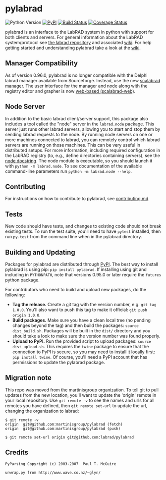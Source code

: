 # pylabrad

![Python Version](https://img.shields.io/badge/python-3.7+-blue.svg)
[![PyPI](https://img.shields.io/pypi/v/pylabrad.svg)](https://pypi.python.org/pypi/pylabrad)
[![Build Status](https://secure.travis-ci.org/labrad/pylabrad.svg)](http://travis-ci.org/labrad/pylabrad)
[![Coverage Status](https://coveralls.io/repos/labrad/pylabrad/badge.svg)](https://coveralls.io/r/labrad/pylabrad)

pylabrad is an interface to the LabRAD system in python with support for both clients and servers.
For general information about the LabRAD system/protocol see [the labrad repository](https://github.com/labrad/labrad) and associated [wiki](https://github.com/labrad/labrad/wiki).
For help getting started and understanding pylabrad take a look at the [wiki](https://github.com/labrad/pylabrad/wiki).

## Manager Compatibility

As of version 0.96.0, pylabrad is no longer compatible with the Delphi labrad manager available from Sourceforge.
Instead, use the new [scalabrad manager](https://github.com/labrad/scalabrad).
The user interface for the manager and node along with the registry editor and grapher is now [web-based (scalabrad-web)](https://github.com/labrad/scalabrad-web).

## Node Server

In addition to the basic labrad client/server support, this package also includes a tool called the "node" server in the `labrad.node` package.
This server just runs other labrad servers, allowing you to start and stop them by sending labrad requests to the node.
By running node servers on one or more machines connected to labrad, you can remotely control which labrad servers are running on those machines.
This can be very useful in distributed setups.
For more information, including required configuration in the LabRAD registry (to, e.g., define directories containing servers),
see the [node docstring](https://github.com/labrad/pylabrad/blob/master/labrad/node/__init__.py).
The node module is executable, so you should launch it with `python -m labrad.node`.
To see documentation of the available command-line parameters run `python -m labrad.node --help`.

## Contributing

For instructions on how to contribute to pylabrad, see [contributing.md](https://github.com/labrad/labrad/blob/master/contributing.md).

## Tests

New code should have tests, and changes to existing code should not break existing tests.
To run the test suite, you'll need to have `pytest` installed, then run `py.test` from the command line when in the pylabrad directory.

## Building and Updating

Packages for pylabrad are distributed through [PyPI](https://pypi.python.org/pypi/pylabrad).
The best way to install pylabrad is using pip: `pip install pylabrad`.
If installing using git and including in `PYTHONPATH`, note that versions 0.95.0 or later require the `futures` python package.

For contributors who need to build and upload new packages, do the following:

* **Tag the release.** Create a git tag with the version number, e.g. `git tag 1.0.0`.
  You'll also want to push this tag to make it official: `git push origin 1.0.0`.
* **Build packages.** Make sure you have a clean local tree (no pending changes beyond the tag) and then build the packages: `source dist_build.sh`.
  Packages will be built in the `dist/` directory and you should take a look to make sure the version number was found properly.
* **Upload to PyPI.** Run the provided script to upload packages: `source dist_upload.sh`.
  This requires the `twine` package to ensure that the connection to PyPI is secure, so you may need to install it locally first: `pip install twine`.
  Of course, you'll need a PyPI account that has permissions to update the pylabrad package.

## Migration note

This repo was moved from the martinisgroup organization.
To tell git to pull updates from the new location, you'll
want to update the 'origin' remote in your local repository.
Use `git remote -v` to see the names and urls for all remotes
you have defined, then `git remote set-url` to update the url,
changing the organization to labrad:

```
$ git remote -v
origin	git@github.com:martinisgroup/pylabrad (fetch)
origin	git@github.com:martinisgroup/pylabrad (push)

$ git remote set-url origin git@github.com:labrad/pylabrad
```

## Credits

```
PyParsing Copyright (c) 2003-2007  Paul T. McGuire
```

```
unwrap.py from http://www.wave.co.nz/~glyn/
```
